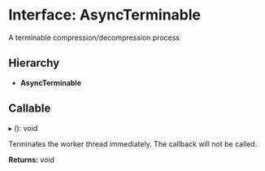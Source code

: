 # Interface: AsyncTerminable

A terminable compression/decompression process

## Hierarchy

* **AsyncTerminable**

## Callable

▸ (): void

Terminates the worker thread immediately. The callback will not be called.

**Returns:** void
